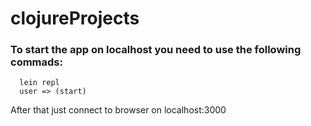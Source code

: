 # clojureProjects
### To start the app on localhost you need to use the following commads:

      lein repl
      user => (start)
    
After that just connect to browser on localhost:3000
